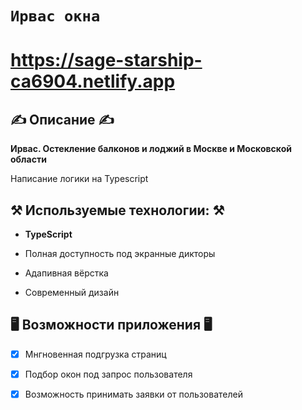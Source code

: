 # `Ирвас окна`


# https://sage-starship-ca6904.netlify.app


## ✍️ Описание ✍️

<strong>Ирвас. Остекление балконов и лоджий в Москве и Московской области</strong>
<p>Написание логики на Typescript</p>

## ⚒️ Используемые технологии: ⚒️

- **TypeScript**

- Полная доступность под экранные дикторы
- Адапивная вёрстка 
- Современный дизайн

## 🖥️ Возможности приложения 🖥️

- [x] Мнгновенная подгрузка страниц
- [x] Подбор окон под запрос пользователя
- [x] Возможность принимать заявки от пользователей

